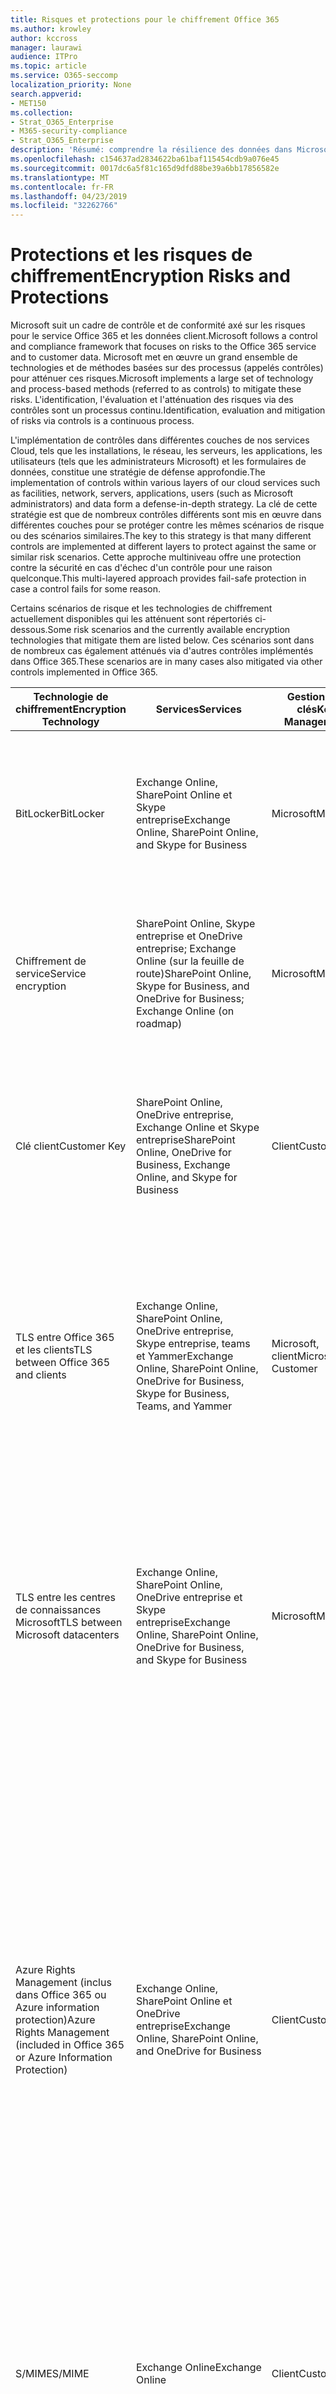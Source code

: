 ```yaml
---
title: Risques et protections pour le chiffrement Office 365
ms.author: krowley
author: kccross
manager: laurawi
audience: ITPro
ms.topic: article
ms.service: O365-seccomp
localization_priority: None
search.appverid:
- MET150
ms.collection:
- Strat_O365_Enterprise
- M365-security-compliance
- Strat_O365_Enterprise
description: 'Résumé: comprendre la résilience des données dans Microsoft Office 365.'
ms.openlocfilehash: c154637ad2834622ba61baf115454cdb9a076e45
ms.sourcegitcommit: 0017dc6a5f81c165d9dfd88be39a6bb17856582e
ms.translationtype: MT
ms.contentlocale: fr-FR
ms.lasthandoff: 04/23/2019
ms.locfileid: "32262766"
---
```

# <a name="encryption-risks-and-protections"></a><span data-ttu-id="c3a6c-103">Protections et les risques de chiffrement</span><span class="sxs-lookup"><span data-stu-id="c3a6c-103">Encryption Risks and Protections</span></span>

<span data-ttu-id="c3a6c-104">Microsoft suit un cadre de contrôle et de conformité axé sur les risques pour le service Office 365 et les données client.</span><span class="sxs-lookup"><span data-stu-id="c3a6c-104">Microsoft follows a control and compliance framework that focuses on risks to the Office 365 service and to customer data.</span></span> <span data-ttu-id="c3a6c-105">Microsoft met en œuvre un grand ensemble de technologies et de méthodes basées sur des processus (appelés contrôles) pour atténuer ces risques.</span><span class="sxs-lookup"><span data-stu-id="c3a6c-105">Microsoft implements a large set of technology and process-based methods (referred to as controls) to mitigate these risks.</span></span> <span data-ttu-id="c3a6c-106">L'identification, l'évaluation et l'atténuation des risques via des contrôles sont un processus continu.</span><span class="sxs-lookup"><span data-stu-id="c3a6c-106">Identification, evaluation and mitigation of risks via controls is a continuous process.</span></span> 

<span data-ttu-id="c3a6c-107">L'implémentation de contrôles dans différentes couches de nos services Cloud, tels que les installations, le réseau, les serveurs, les applications, les utilisateurs (tels que les administrateurs Microsoft) et les formulaires de données, constitue une stratégie de défense approfondie.</span><span class="sxs-lookup"><span data-stu-id="c3a6c-107">The implementation of controls within various layers of our cloud services such as facilities, network, servers, applications, users (such as Microsoft administrators) and data form a defense-in-depth strategy.</span></span> <span data-ttu-id="c3a6c-108">La clé de cette stratégie est que de nombreux contrôles différents sont mis en œuvre dans différentes couches pour se protéger contre les mêmes scénarios de risque ou des scénarios similaires.</span><span class="sxs-lookup"><span data-stu-id="c3a6c-108">The key to this strategy is that many different controls are implemented at different layers to protect against the same or similar risk scenarios.</span></span> <span data-ttu-id="c3a6c-109">Cette approche multiniveau offre une protection contre la sécurité en cas d'échec d'un contrôle pour une raison quelconque.</span><span class="sxs-lookup"><span data-stu-id="c3a6c-109">This multi-layered approach provides fail-safe protection in case a control fails for some reason.</span></span>

<span data-ttu-id="c3a6c-110">Certains scénarios de risque et les technologies de chiffrement actuellement disponibles qui les atténuent sont répertoriés ci-dessous.</span><span class="sxs-lookup"><span data-stu-id="c3a6c-110">Some risk scenarios and the currently available encryption technologies that mitigate them are listed below.</span></span> <span data-ttu-id="c3a6c-111">Ces scénarios sont dans de nombreux cas également atténués via d'autres contrôles implémentés dans Office 365.</span><span class="sxs-lookup"><span data-stu-id="c3a6c-111">These scenarios are in many cases also mitigated via other controls implemented in Office 365.</span></span>

| <span data-ttu-id="c3a6c-112">Technologie de chiffrement</span><span class="sxs-lookup"><span data-stu-id="c3a6c-112">Encryption Technology</span></span> | <span data-ttu-id="c3a6c-113">Services</span><span class="sxs-lookup"><span data-stu-id="c3a6c-113">Services</span></span> | <span data-ttu-id="c3a6c-114">Gestion des clés</span><span class="sxs-lookup"><span data-stu-id="c3a6c-114">Key Management</span></span> | <span data-ttu-id="c3a6c-115">Scénario de risque</span><span class="sxs-lookup"><span data-stu-id="c3a6c-115">Risk Scenario</span></span> | <span data-ttu-id="c3a6c-116">Valeur</span><span class="sxs-lookup"><span data-stu-id="c3a6c-116">Value</span></span> |
|----------------------------------------------------------------------------------|--------------------------------------------------------------------------------------------------|---------------------|------------------------------------------------------------------------------------------------------------------------------------------|---------------------------------------------------------------------------------------------------------------------------------------------------------------------------------------------------------------------------------------------------------------------------------------------------------------------------------------------------------------------------------------------------------------------------------|
| <span data-ttu-id="c3a6c-117">BitLocker</span><span class="sxs-lookup"><span data-stu-id="c3a6c-117">BitLocker</span></span> | <span data-ttu-id="c3a6c-118">Exchange Online, SharePoint Online et Skype entreprise</span><span class="sxs-lookup"><span data-stu-id="c3a6c-118">Exchange Online, SharePoint Online, and Skype for Business</span></span> | <span data-ttu-id="c3a6c-119">Microsoft</span><span class="sxs-lookup"><span data-stu-id="c3a6c-119">Microsoft</span></span> | <span data-ttu-id="c3a6c-120">Les disques ou les serveurs dans Office 365 sont volés ou incorrectement recyclés.</span><span class="sxs-lookup"><span data-stu-id="c3a6c-120">Disks or servers in Office 365 are stolen or improperly recycled.</span></span> | <span data-ttu-id="c3a6c-121">BitLocker offre une approche à la sécurité contre la perte de données due à un matériel volé ou incorrectement recyclé (serveur/disque).</span><span class="sxs-lookup"><span data-stu-id="c3a6c-121">BitLocker provides a fail-safe approach to protect against loss of data due to stolen or improperly recycled hardware (server/disk).</span></span> |
| <span data-ttu-id="c3a6c-122">Chiffrement de service</span><span class="sxs-lookup"><span data-stu-id="c3a6c-122">Service encryption</span></span> | <span data-ttu-id="c3a6c-123">SharePoint Online, Skype entreprise et OneDrive entreprise; Exchange Online (sur la feuille de route)</span><span class="sxs-lookup"><span data-stu-id="c3a6c-123">SharePoint Online, Skype for Business, and OneDrive for Business; Exchange Online (on roadmap)</span></span> | <span data-ttu-id="c3a6c-124">Microsoft</span><span class="sxs-lookup"><span data-stu-id="c3a6c-124">Microsoft</span></span> | <span data-ttu-id="c3a6c-125">Un pirate interne ou externe tente d'accéder à des fichiers/données individuels en tant qu'objet BLOB.</span><span class="sxs-lookup"><span data-stu-id="c3a6c-125">Internal or external hacker tries to access individual files/data as a blob.</span></span> | <span data-ttu-id="c3a6c-126">Les données chiffrées ne peuvent pas être déchiffrées sans accès aux clés.</span><span class="sxs-lookup"><span data-stu-id="c3a6c-126">The encrypted data cannot be decrypted without access to keys.</span></span> <span data-ttu-id="c3a6c-127">Permet de limiter le risque qu'un pirate accède aux données.</span><span class="sxs-lookup"><span data-stu-id="c3a6c-127">Helps to mitigate risk of a hacker accessing data.</span></span> |
| <span data-ttu-id="c3a6c-128">Clé client</span><span class="sxs-lookup"><span data-stu-id="c3a6c-128">Customer Key</span></span> | <span data-ttu-id="c3a6c-129">SharePoint Online, OneDrive entreprise, Exchange Online et Skype entreprise</span><span class="sxs-lookup"><span data-stu-id="c3a6c-129">SharePoint Online, OneDrive for Business, Exchange Online, and Skype for Business</span></span> | <span data-ttu-id="c3a6c-130">Client</span><span class="sxs-lookup"><span data-stu-id="c3a6c-130">Customer</span></span> | <span data-ttu-id="c3a6c-131">N/A (cette fonctionnalité est conçue comme fonctionnalité de conformité, pas comme une atténuation pour tout risque.)</span><span class="sxs-lookup"><span data-stu-id="c3a6c-131">N/A (This feature is designed as a compliance feature; not as a mitigation for any risk.)</span></span> | <span data-ttu-id="c3a6c-132">Aide les clients à respecter les obligations de réglementation et de conformité, ainsi qu'à quitter le service Office 365 et révoquer l'accès aux données de Microsoft</span><span class="sxs-lookup"><span data-stu-id="c3a6c-132">Helps customers meet internal regulation and compliance obligations, and the ability to leave the Office 365 service and revoke Microsoft’s access to data</span></span> |
| <span data-ttu-id="c3a6c-133">TLS entre Office 365 et les clients</span><span class="sxs-lookup"><span data-stu-id="c3a6c-133">TLS between Office 365 and clients</span></span> | <span data-ttu-id="c3a6c-134">Exchange Online, SharePoint Online, OneDrive entreprise, Skype entreprise, teams et Yammer</span><span class="sxs-lookup"><span data-stu-id="c3a6c-134">Exchange Online, SharePoint Online, OneDrive for Business, Skype for Business, Teams, and Yammer</span></span> | <span data-ttu-id="c3a6c-135">Microsoft, client</span><span class="sxs-lookup"><span data-stu-id="c3a6c-135">Microsoft, Customer</span></span> | <span data-ttu-id="c3a6c-136">Attaque de l'interCepteur ou d'une autre attaque pour appuyer sur le flux de données entre Office 365 et les ordinateurs clients sur Internet.</span><span class="sxs-lookup"><span data-stu-id="c3a6c-136">Man-in-the-middle or other attack to tap the data flow between Office 365 and client computers over Internet.</span></span> | <span data-ttu-id="c3a6c-137">Cette implémentation fournit une valeur à la fois à Microsoft et aux clients et garantit l'intégrité des données entre Office 365 et le client.</span><span class="sxs-lookup"><span data-stu-id="c3a6c-137">This implementation provides value to both Microsoft and customers and assures data integrity as it flows between Office 365 and the client.</span></span> |
| <span data-ttu-id="c3a6c-138">TLS entre les centres de connaissances Microsoft</span><span class="sxs-lookup"><span data-stu-id="c3a6c-138">TLS between Microsoft datacenters</span></span> | <span data-ttu-id="c3a6c-139">Exchange Online, SharePoint Online, OneDrive entreprise et Skype entreprise</span><span class="sxs-lookup"><span data-stu-id="c3a6c-139">Exchange Online, SharePoint Online, OneDrive for Business, and Skype for Business</span></span> | <span data-ttu-id="c3a6c-140">Microsoft</span><span class="sxs-lookup"><span data-stu-id="c3a6c-140">Microsoft</span></span> | <span data-ttu-id="c3a6c-141">Attaque de l'interCepteur ou d'une autre attaque pour appuyer sur le flux de données client entre les serveurs Office 365 situés dans des centres de données Microsoft différents.</span><span class="sxs-lookup"><span data-stu-id="c3a6c-141">Man-in-the-middle or other attack to tap the customer data flow between Office 365 servers located in different Microsoft datacenters.</span></span> | <span data-ttu-id="c3a6c-142">Cette implémentation est une autre méthode permettant de protéger les données contre les attaques entre les centres de données Microsoft.</span><span class="sxs-lookup"><span data-stu-id="c3a6c-142">This implementation is another method to protect data against attacks between Microsoft datacenters.</span></span> |
| <span data-ttu-id="c3a6c-143">Azure Rights Management (inclus dans Office 365 ou Azure information protection)</span><span class="sxs-lookup"><span data-stu-id="c3a6c-143">Azure Rights Management (included in Office 365 or Azure Information Protection)</span></span> | <span data-ttu-id="c3a6c-144">Exchange Online, SharePoint Online et OneDrive entreprise</span><span class="sxs-lookup"><span data-stu-id="c3a6c-144">Exchange Online, SharePoint Online, and OneDrive for Business</span></span> | <span data-ttu-id="c3a6c-145">Client</span><span class="sxs-lookup"><span data-stu-id="c3a6c-145">Customer</span></span> | <span data-ttu-id="c3a6c-146">Les données tombent entre les mains d'une personne qui ne doit pas avoir accès aux données.</span><span class="sxs-lookup"><span data-stu-id="c3a6c-146">Data falls into the hands of a person who should not have access to the data.</span></span> | <span data-ttu-id="c3a6c-147">Azure information protection utilise Azure RMS, qui fournit une valeur ajoutée aux clients en utilisant des stratégies de chiffrement, d'identité et d'autorisation pour sécuriser les fichiers et le courrier électronique sur plusieurs appareils.</span><span class="sxs-lookup"><span data-stu-id="c3a6c-147">Azure Information Protection uses Azure RMS which provides value to customers by using encryption, identity, and authorization policies to help secure files and email across multiple devices.</span></span> <span data-ttu-id="c3a6c-148">Azure RMS fournit une valeur aux clients où tous les courriers électroniques provenant d'Office 365 qui correspondent à certains critères (c'est-à-dire, tous les courriers électroniques vers une adresse spécifique) peuvent être automatiquement chiffrés avant d'être envoyés à un autre destinataire.</span><span class="sxs-lookup"><span data-stu-id="c3a6c-148">Azure RMS provides value to customers where all emails originating from Office 365 that match certain criteria (i.e., all emails to a certain address) can be automatically encrypted before they get sent to another recipient.</span></span> |
| <span data-ttu-id="c3a6c-149">S/MIME</span><span class="sxs-lookup"><span data-stu-id="c3a6c-149">S/MIME</span></span> | <span data-ttu-id="c3a6c-150">Exchange Online</span><span class="sxs-lookup"><span data-stu-id="c3a6c-150">Exchange Online</span></span> | <span data-ttu-id="c3a6c-151">Client</span><span class="sxs-lookup"><span data-stu-id="c3a6c-151">Customer</span></span> | <span data-ttu-id="c3a6c-152">Le courrier électronique est destiné aux mains d'une personne qui n'est pas le destinataire prévu.</span><span class="sxs-lookup"><span data-stu-id="c3a6c-152">Email falls into the hands of a person who is not the intended recipient.</span></span> | <span data-ttu-id="c3a6c-153">S/MIME offre une valeur ajoutée aux clients en s'assurant que les messages chiffrés avec S/MIME ne peuvent être déchiffrés que par le destinataire direct du courrier électronique.</span><span class="sxs-lookup"><span data-stu-id="c3a6c-153">S/MIME provides value to customers by assuring that email encrypted with S/MIME can only be decrypted by the direct recipient of the email.</span></span> |
| <span data-ttu-id="c3a6c-154">Chiffrement de messages Office 365</span><span class="sxs-lookup"><span data-stu-id="c3a6c-154">Office 365 Message Encryption</span></span> | <span data-ttu-id="c3a6c-155">Exchange Online, SharePoint Online</span><span class="sxs-lookup"><span data-stu-id="c3a6c-155">Exchange Online, SharePoint Online</span></span> | <span data-ttu-id="c3a6c-156">Client</span><span class="sxs-lookup"><span data-stu-id="c3a6c-156">Customer</span></span> | <span data-ttu-id="c3a6c-157">Les messages électroniques, y compris les pièces jointes protégées, tombent entre les mains d'une personne au sein ou à l'extérieur d'Office 365 qui n'est pas le destinataire prévu du message.</span><span class="sxs-lookup"><span data-stu-id="c3a6c-157">Email, including protected attachments, falls in hands of a person either within or outside Office 365 who is not the intended recipient of the email.</span></span> | <span data-ttu-id="c3a6c-158">OME fournit une valeur aux clients où tous les courriers électroniques provenant d'Office 365 qui correspondent à certains critères (c'est-à-dire, tous les courriers électroniques adressés à une certaine adresse) sont automatiquement chiffrés avant d'être envoyés à un autre destinataire interne ou externe.</span><span class="sxs-lookup"><span data-stu-id="c3a6c-158">OME provides value to customers where all emails originating from Office 365 that match certain criteria (i.e., all emails to a certain address) are automatically encrypted before they get sent to another internal or an external recipient.</span></span> |
| <span data-ttu-id="c3a6c-159">SMTP TLS avec l'organisation partenaire</span><span class="sxs-lookup"><span data-stu-id="c3a6c-159">SMTP TLS with partner organization</span></span> | <span data-ttu-id="c3a6c-160">Exchange Online</span><span class="sxs-lookup"><span data-stu-id="c3a6c-160">Exchange Online</span></span> | <span data-ttu-id="c3a6c-161">Client</span><span class="sxs-lookup"><span data-stu-id="c3a6c-161">Customer</span></span> | <span data-ttu-id="c3a6c-162">Le courrier électronique est intercepté via une attaque de l'intercepteur ou une autre attaque en transit d'un client Office 365 vers une autre organisation partenaire.</span><span class="sxs-lookup"><span data-stu-id="c3a6c-162">Email is intercepted via a man-in-the-middle or other attack while in transit from an Office 365 tenant to another partner organization.</span></span> | <span data-ttu-id="c3a6c-163">Ce scénario fournit au client une valeur qui lui permet d'envoyer ou de recevoir tous les messages électroniques entre son client 365 Office et son organisation de messagerie dans un canal SMTP chiffré.</span><span class="sxs-lookup"><span data-stu-id="c3a6c-163">This scenario provides value to the customer such that they can send/receive all emails between their Office 365 tenant and their partner’s email organization inside an encrypted SMTP channel.</span></span> |

## <a name="encryption-technologies-available-in-office-365-multi-tenant-environments"></a><span data-ttu-id="c3a6c-164">Technologies de chiffrement disponibles dans les environnements multi-clients Office 365</span><span class="sxs-lookup"><span data-stu-id="c3a6c-164">Encryption technologies available in Office 365 multi-tenant environments</span></span>

| <span data-ttu-id="c3a6c-165">Technologie de chiffrement</span><span class="sxs-lookup"><span data-stu-id="c3a6c-165">Encryption Technology</span></span> | <span data-ttu-id="c3a6c-166">Implémentée par</span><span class="sxs-lookup"><span data-stu-id="c3a6c-166">Implemented by</span></span> | <span data-ttu-id="c3a6c-167">Algorithme et force de l'échange de clés</span><span class="sxs-lookup"><span data-stu-id="c3a6c-167">Key Exchange Algorithm and Strength</span></span> | <span data-ttu-id="c3a6c-168">Gestion des clés \*</span><span class="sxs-lookup"><span data-stu-id="c3a6c-168">Key Management\*</span></span> | <span data-ttu-id="c3a6c-169">Validée FIPS 140-2</span><span class="sxs-lookup"><span data-stu-id="c3a6c-169">FIPS 140-2 Validated</span></span> |
|----------------------------------------------------------------------------------|-------------------------|------------------------------------------------------------------------------------------------------------------------------------------------------------------------------------|--------------------------------------------------------------------------------------------------------------------------------------------------------------------------------------------------------------------------------------------------------------------------------------------------------------------------------------------------------------------------------------------------------------------------------------------------------------------------------------------------------------------------------------------------------------------------------------------------------------------------------------------------------------------------------------------------------------------------------------------------------------------------------------------------------------------------------------------------------------------------------------------------------------|-----------------------------------------------------------------------|
| <span data-ttu-id="c3a6c-170">BitLocker</span><span class="sxs-lookup"><span data-stu-id="c3a6c-170">BitLocker</span></span> | <span data-ttu-id="c3a6c-171">Exchange Online</span><span class="sxs-lookup"><span data-stu-id="c3a6c-171">Exchange Online</span></span> | <span data-ttu-id="c3a6c-172">AES 128-bit +</span><span class="sxs-lookup"><span data-stu-id="c3a6c-172">AES 128-bit+</span></span> | <span data-ttu-id="c3a6c-173">La clé externe AES est stockée dans une sécurité secrète et dans le Registre du serveur Exchange.</span><span class="sxs-lookup"><span data-stu-id="c3a6c-173">AES external key is stored in a Secret Safe and in the registry of the Exchange server.</span></span> <span data-ttu-id="c3a6c-174">La sécurité secrète est un référentiel sécurisé qui requiert une élévation et des approbations de haut niveau pour accéder.</span><span class="sxs-lookup"><span data-stu-id="c3a6c-174">The Secret Safe is a secured repository that requires high-level elevation and approvals to access.</span></span> <span data-ttu-id="c3a6c-175">L'accès ne peut être demandé et approuvé qu'à l'aide d'un outil interne appelé Lockbox.</span><span class="sxs-lookup"><span data-stu-id="c3a6c-175">Access can be requested and approved only by using an internal tool called Lockbox.</span></span> <span data-ttu-id="c3a6c-176">La clé externe AES est également stockée dans le module de plateforme sécurisée sur le serveur.</span><span class="sxs-lookup"><span data-stu-id="c3a6c-176">The AES external key is also stored in the Trusted Platform Module in the server.</span></span> <span data-ttu-id="c3a6c-177">Un mot de passe numérique de 48 chiffres est stocké dans Active Directory et protégé par la bte post.</span><span class="sxs-lookup"><span data-stu-id="c3a6c-177">A 48-digit numerical password is stored in Active Directory and protected by Lockbox.</span></span> | <span data-ttu-id="c3a6c-178">Oui, pour les serveurs qui utilisent AES 256 bits \* \*</span><span class="sxs-lookup"><span data-stu-id="c3a6c-178">Yes, for servers that use AES 256-bit\*\*</span></span> |
|  | <span data-ttu-id="c3a6c-179">SharePoint Online</span><span class="sxs-lookup"><span data-stu-id="c3a6c-179">SharePoint Online</span></span> | <span data-ttu-id="c3a6c-180">AES 256 bits</span><span class="sxs-lookup"><span data-stu-id="c3a6c-180">AES 256-bit</span></span> | <span data-ttu-id="c3a6c-181">La clé externe AES est stockée dans un coffre secret.</span><span class="sxs-lookup"><span data-stu-id="c3a6c-181">AES external key is stored in a Secret Safe.</span></span> <span data-ttu-id="c3a6c-182">La sécurité secrète est un référentiel sécurisé qui requiert une élévation et des approbations de haut niveau pour accéder.</span><span class="sxs-lookup"><span data-stu-id="c3a6c-182">The Secret Safe is a secured repository that requires high-level elevation and approvals to access.</span></span> <span data-ttu-id="c3a6c-183">L'accès ne peut être demandé et approuvé qu'à l'aide d'un outil interne appelé Lockbox.</span><span class="sxs-lookup"><span data-stu-id="c3a6c-183">Access can be requested and approved only by using an internal tool called Lockbox.</span></span> <span data-ttu-id="c3a6c-184">La clé externe AES est également stockée dans le module de plateforme sécurisée sur le serveur.</span><span class="sxs-lookup"><span data-stu-id="c3a6c-184">The AES external key is also stored in the Trusted Platform Module in the server.</span></span> <span data-ttu-id="c3a6c-185">Un mot de passe numérique de 48 chiffres est stocké dans Active Directory et protégé par la bte post.</span><span class="sxs-lookup"><span data-stu-id="c3a6c-185">A 48-digit numerical password is stored in Active Directory and protected by Lockbox.</span></span> | <span data-ttu-id="c3a6c-186">Oui</span><span class="sxs-lookup"><span data-stu-id="c3a6c-186">Yes</span></span> |
|  | <span data-ttu-id="c3a6c-187">Skype Entreprise</span><span class="sxs-lookup"><span data-stu-id="c3a6c-187">Skype for Business</span></span> | <span data-ttu-id="c3a6c-188">AES 256 bits</span><span class="sxs-lookup"><span data-stu-id="c3a6c-188">AES 256-bit</span></span> | <span data-ttu-id="c3a6c-189">La clé externe AES est stockée dans un coffre secret.</span><span class="sxs-lookup"><span data-stu-id="c3a6c-189">AES external key is stored in a Secret Safe.</span></span> <span data-ttu-id="c3a6c-190">La sécurité secrète est un référentiel sécurisé qui requiert une élévation et des approbations de haut niveau pour accéder.</span><span class="sxs-lookup"><span data-stu-id="c3a6c-190">The Secret Safe is a secured repository that requires high-level elevation and approvals to access.</span></span> <span data-ttu-id="c3a6c-191">L'accès ne peut être demandé et approuvé qu'à l'aide d'un outil interne appelé Lockbox.</span><span class="sxs-lookup"><span data-stu-id="c3a6c-191">Access can be requested and approved only by using an internal tool called Lockbox.</span></span> <span data-ttu-id="c3a6c-192">La clé externe AES est également stockée dans le module de plateforme sécurisée sur le serveur.</span><span class="sxs-lookup"><span data-stu-id="c3a6c-192">The AES external key is also stored in the Trusted Platform Module in the server.</span></span> <span data-ttu-id="c3a6c-193">Un mot de passe numérique de 48 chiffres est stocké dans Active Directory et protégé par la bte post.</span><span class="sxs-lookup"><span data-stu-id="c3a6c-193">A 48-digit numerical password is stored in Active Directory and protected by Lockbox.</span></span> | <span data-ttu-id="c3a6c-194">Oui</span><span class="sxs-lookup"><span data-stu-id="c3a6c-194">Yes</span></span> |
| <span data-ttu-id="c3a6c-195">Chiffrement de service</span><span class="sxs-lookup"><span data-stu-id="c3a6c-195">Service Encryption</span></span> | <span data-ttu-id="c3a6c-196">SharePoint Online</span><span class="sxs-lookup"><span data-stu-id="c3a6c-196">SharePoint Online</span></span> | <span data-ttu-id="c3a6c-197">AES 256 bits</span><span class="sxs-lookup"><span data-stu-id="c3a6c-197">AES 256-bit</span></span> | <span data-ttu-id="c3a6c-198">Les clés utilisées pour chiffrer les objets BLOB sont stockées dans la base de données de contenu SharePoint Online.</span><span class="sxs-lookup"><span data-stu-id="c3a6c-198">The keys used to encrypt the blobs are stored in the SharePoint Online Content Database.</span></span> <span data-ttu-id="c3a6c-199">Les bases de données de contenu SharePoint Online sont protégées par les contrôles d'accès aux bases de données et le chiffrement au repos.</span><span class="sxs-lookup"><span data-stu-id="c3a6c-199">The SharePoint Online Content Databases is protected by database access controls and encryption at rest.</span></span> <span data-ttu-id="c3a6c-200">Le chiffrement est effectué à l'aide de TDE dans Azure SQL Database.</span><span class="sxs-lookup"><span data-stu-id="c3a6c-200">Encryption is performed using TDE in Azure SQL Database.</span></span> <span data-ttu-id="c3a6c-201">Ces secrets se situent au niveau du service pour SharePoint Online, et non au niveau du client.</span><span class="sxs-lookup"><span data-stu-id="c3a6c-201">These secrets are at the service level for SharePoint Online, not at the tenant level.</span></span> <span data-ttu-id="c3a6c-202">Ces secrets (parfois appelés clés principales) sont stockés dans un référentiel sécurisé distinct appelé magasin de clés.</span><span class="sxs-lookup"><span data-stu-id="c3a6c-202">These secrets (sometimes referred to as the master keys) are stored in a separate secure repository called the Key Store.</span></span> <span data-ttu-id="c3a6c-203">TDE fournit la sécurité au repos pour la base de données active et les sauvegardes de base de données et les journaux de transaction.</span><span class="sxs-lookup"><span data-stu-id="c3a6c-203">TDE provides security at rest for both the active database and the database backups and transaction logs.</span></span> <span data-ttu-id="c3a6c-204">Lorsque les clients fournissent la clé facultative, la clé client est stockée dans le coffre de clés Azure et le service utilise la clé pour chiffrer une clé de client, qui est utilisée pour chiffrer une clé de site, qui est ensuite utilisée pour chiffrer les clés de niveau fichier.</span><span class="sxs-lookup"><span data-stu-id="c3a6c-204">When customers provide the optional key, the customer key is stored in Azure Key Vault, and the service uses the key to encrypt a tenant key, which is used to encrypt a site key, which is then used to encrypt the file level keys.</span></span> <span data-ttu-id="c3a6c-205">Fondamentalement, une nouvelle hiérarchie de clés est introduite lorsque le client fournit une clé.</span><span class="sxs-lookup"><span data-stu-id="c3a6c-205">Essentially, a new key hierarchy is introduced when the customer provides a key.</span></span> | <span data-ttu-id="c3a6c-206">Oui</span><span class="sxs-lookup"><span data-stu-id="c3a6c-206">Yes</span></span> |
|  | <span data-ttu-id="c3a6c-207">Skype Entreprise</span><span class="sxs-lookup"><span data-stu-id="c3a6c-207">Skype for Business</span></span> | <span data-ttu-id="c3a6c-208">AES 256 bits</span><span class="sxs-lookup"><span data-stu-id="c3a6c-208">AES 256-bit</span></span> | <span data-ttu-id="c3a6c-209">Chaque élément de données est chiffré à l'aide d'une clé différente générée de façon aléatoire 256 bits.</span><span class="sxs-lookup"><span data-stu-id="c3a6c-209">Each piece of data is encrypted using a different randomly generated 256-bit key.</span></span> <span data-ttu-id="c3a6c-210">La clé de chiffrement est stockée dans un fichier XML de métadonnées correspondant, qui est également chiffré par une clé principale par conférence.</span><span class="sxs-lookup"><span data-stu-id="c3a6c-210">The encryption key is stored in a corresponding metadata XML file which is also encrypted by a per-conference master key.</span></span> <span data-ttu-id="c3a6c-211">La clé principale est également générée de manière aléatoire une fois par conférence.</span><span class="sxs-lookup"><span data-stu-id="c3a6c-211">The master key is also randomly generated once per conference.</span></span> | <span data-ttu-id="c3a6c-212">Oui</span><span class="sxs-lookup"><span data-stu-id="c3a6c-212">Yes</span></span> |
|  | <span data-ttu-id="c3a6c-213">Exchange Online</span><span class="sxs-lookup"><span data-stu-id="c3a6c-213">Exchange Online</span></span> | <span data-ttu-id="c3a6c-214">AES 256 bits</span><span class="sxs-lookup"><span data-stu-id="c3a6c-214">AES 256-bit</span></span> | <span data-ttu-id="c3a6c-215">Chaque boîte aux lettres est chiffrée à l'aide d'une stratégie de chiffrement de données qui utilise des clés de chiffrement contrôlées par Microsoft (dans la feuille de route) ou par le client (lorsque la clé client est utilisée).</span><span class="sxs-lookup"><span data-stu-id="c3a6c-215">Each mailbox is encrypted using a data encryption policy that uses encryption keys controlled by Microsoft (on roadmap) or by the customer (when Customer Key is used).</span></span> | <span data-ttu-id="c3a6c-216">Oui</span><span class="sxs-lookup"><span data-stu-id="c3a6c-216">Yes</span></span> |
| <span data-ttu-id="c3a6c-217">TLS entre Office 365 et les clients/partenaires</span><span class="sxs-lookup"><span data-stu-id="c3a6c-217">TLS between Office 365 and clients/partners</span></span> | <span data-ttu-id="c3a6c-218">Exchange Online</span><span class="sxs-lookup"><span data-stu-id="c3a6c-218">Exchange Online</span></span> | [<span data-ttu-id="c3a6c-219">TLS opportuniste prenant en charge plusieurs suites de chiffrement</span><span class="sxs-lookup"><span data-stu-id="c3a6c-219">Opportunistic TLS supporting multiple cipher suites</span></span>](https://technet.microsoft.com/en-us/library/mt163898.aspx) | <span data-ttu-id="c3a6c-220">Le certificat TLS pour Exchange Online (outlook.office.com) est un certificat SHA256RSA 2048 bits émis par Baltimore racine CyberTrust.</span><span class="sxs-lookup"><span data-stu-id="c3a6c-220">The TLS certificate for Exchange Online (outlook.office.com) is a 2048-bit SHA256RSA certificate issued by Baltimore CyberTrust Root.</span></span> <br> <br> <span data-ttu-id="c3a6c-221">Le certificat racine TLS pour Exchange Online est un certificat SHA1RSA 2048 bits émis par Baltimore racine CyberTrust.</span><span class="sxs-lookup"><span data-stu-id="c3a6c-221">The TLS root certificate for Exchange Online is a 2048-bit SHA1RSA certificate issued by Baltimore CyberTrust Root.</span></span> | <span data-ttu-id="c3a6c-222">Oui, lorsque la force de chiffrement TLS 1,2 avec 256 bits est utilisée</span><span class="sxs-lookup"><span data-stu-id="c3a6c-222">Yes, when TLS 1.2 with 256-bit cipher strength is used</span></span> |
|  | <span data-ttu-id="c3a6c-223">SharePoint Online</span><span class="sxs-lookup"><span data-stu-id="c3a6c-223">SharePoint Online</span></span> | <span data-ttu-id="c3a6c-224">TLS 1,2 avec AES 256</span><span class="sxs-lookup"><span data-stu-id="c3a6c-224">TLS 1.2 with AES 256</span></span> <br> <br> [<span data-ttu-id="c3a6c-225">Chiffrement de données dans OneDrive Entreprise et SharePoint Online</span><span class="sxs-lookup"><span data-stu-id="c3a6c-225">Data Encryption in OneDrive for Business and SharePoint Online</span></span>](https://technet.microsoft.com/en-us/library/dn905447.aspx) | <span data-ttu-id="c3a6c-226">Le certificat TLS pour SharePoint Online (\*. sharepoint.com) est un certificat SHA256RSA 2048 bits émis par Baltimore racine CyberTrust.</span><span class="sxs-lookup"><span data-stu-id="c3a6c-226">The TLS certificate for SharePoint Online (\*.sharepoint.com) is a 2048-bit SHA256RSA certificate issued by Baltimore CyberTrust Root.</span></span> <br> <br> <span data-ttu-id="c3a6c-227">Le certificat racine TLS pour SharePoint Online est un certificat SHA1RSA 2048 bits émis par Baltimore racine CyberTrust.</span><span class="sxs-lookup"><span data-stu-id="c3a6c-227">The TLS root certificate for SharePoint Online is a 2048-bit SHA1RSA certificate issued by Baltimore CyberTrust Root.</span></span> | <span data-ttu-id="c3a6c-228">Oui</span><span class="sxs-lookup"><span data-stu-id="c3a6c-228">Yes</span></span> |
|  | <span data-ttu-id="c3a6c-229">Skype Entreprise</span><span class="sxs-lookup"><span data-stu-id="c3a6c-229">Skype for Business</span></span> | [<span data-ttu-id="c3a6c-230">TLS pour les communications SIP et les sessions de partage de données PSOM</span><span class="sxs-lookup"><span data-stu-id="c3a6c-230">TLS for SIP communications and PSOM data sharing sessions</span></span>](https://support.office.com/article/Set-up-your-network-for-Skype-for-Business-Online-d21f89b0-3afc-432e-b735-036b2432fdbf) | <span data-ttu-id="c3a6c-231">Le certificat TLS pour Skype entreprise (\*. lync.com) est un certificat SHA256RSA 2048 bits émis par Baltimore racine CyberTrust.</span><span class="sxs-lookup"><span data-stu-id="c3a6c-231">The TLS certificate for Skype for Business (\*.lync.com) is a 2048-bit SHA256RSA certificate issued by Baltimore CyberTrust Root.</span></span> <br> <br> <span data-ttu-id="c3a6c-232">Le certificat racine TLS pour Skype entreprise est un certificat SHA256RSA 2048 bits émis par Baltimore racine CyberTrust.</span><span class="sxs-lookup"><span data-stu-id="c3a6c-232">The TLS root certificate for Skype for Business is a 2048-bit SHA256RSA certificate issued by Baltimore CyberTrust Root.</span></span> | <span data-ttu-id="c3a6c-233">Oui</span><span class="sxs-lookup"><span data-stu-id="c3a6c-233">Yes</span></span> |
|  | <span data-ttu-id="c3a6c-234">Microsoft Teams</span><span class="sxs-lookup"><span data-stu-id="c3a6c-234">Microsoft Teams</span></span> | <span data-ttu-id="c3a6c-235">TLS 1,2 avec AES 256</span><span class="sxs-lookup"><span data-stu-id="c3a6c-235">TLS 1.2 with AES 256</span></span> <br> <br> [<span data-ttu-id="c3a6c-236">Forum aux questions sur Microsoft teams – aide de l'administrateur</span><span class="sxs-lookup"><span data-stu-id="c3a6c-236">Frequently asked questions about Microsoft Teams – Admin Help</span></span>](https://docs.microsoft.com/MicrosoftTeams/teams-overview) | <span data-ttu-id="c3a6c-237">Le certificat TLS pour Microsoft Teams (teams.microsoft.com, edge.skype.com) est un certificat SHA256RSA 2048 bits émis par Baltimore racine CyberTrust.</span><span class="sxs-lookup"><span data-stu-id="c3a6c-237">The TLS certificate for Microsoft Teams (teams.microsoft.com, edge.skype.com) is a 2048-bit SHA256RSA certificate issued by Baltimore CyberTrust Root.</span></span> <br> <br> <span data-ttu-id="c3a6c-238">Le certificat racine TLS pour Microsoft teams est un certificat SHA256RSA 2048 bits émis par Baltimore racine CyberTrust.</span><span class="sxs-lookup"><span data-stu-id="c3a6c-238">The TLS root certificate for Microsoft Teams is a 2048-bit SHA256RSA certificate issued by Baltimore CyberTrust Root.</span></span> | <span data-ttu-id="c3a6c-239">Oui</span><span class="sxs-lookup"><span data-stu-id="c3a6c-239">Yes</span></span> |
| <span data-ttu-id="c3a6c-240">TLS entre les centres de connaissances Microsoft</span><span class="sxs-lookup"><span data-stu-id="c3a6c-240">TLS between Microsoft datacenters</span></span> | <span data-ttu-id="c3a6c-241">Tous les services Office 365</span><span class="sxs-lookup"><span data-stu-id="c3a6c-241">All Office 365 services</span></span> | <span data-ttu-id="c3a6c-242">TLS 1,2 avec AES 256</span><span class="sxs-lookup"><span data-stu-id="c3a6c-242">TLS 1.2 with AES 256</span></span> <br> <br> <span data-ttu-id="c3a6c-243">Protocole SRTP (Secure Real-Time Transport Protocol)</span><span class="sxs-lookup"><span data-stu-id="c3a6c-243">Secure Real-time Transport Protocol (SRTP)</span></span> | <span data-ttu-id="c3a6c-244">Microsoft utilise une autorité de certification gérée en interne et déployée pour les communications de serveur à serveur entre les centres de communication Microsoft.</span><span class="sxs-lookup"><span data-stu-id="c3a6c-244">Microsoft uses an internally managed and deployed certification authority for server-to-server communications between Microsoft datacenters.</span></span> | <span data-ttu-id="c3a6c-245">Oui</span><span class="sxs-lookup"><span data-stu-id="c3a6c-245">Yes</span></span> |
| <span data-ttu-id="c3a6c-246">Azure Rights Management (inclus dans Office 365 ou Azure information protection)</span><span class="sxs-lookup"><span data-stu-id="c3a6c-246">Azure Rights Management (included in Office 365 or Azure Information Protection)</span></span> | <span data-ttu-id="c3a6c-247">Exchange Online</span><span class="sxs-lookup"><span data-stu-id="c3a6c-247">Exchange Online</span></span> | <span data-ttu-id="c3a6c-248">Prend en charge le [mode de chiffrement 2](https://docs.microsoft.com/previous-versions/windows/it-pro/windows-server-2008-R2-and-2008/hh867439(v=ws.10)), une implémentation de chiffrement RMS mise à jour et améliorée.</span><span class="sxs-lookup"><span data-stu-id="c3a6c-248">Supports [Cryptographic Mode 2](https://docs.microsoft.com/previous-versions/windows/it-pro/windows-server-2008-R2-and-2008/hh867439(v=ws.10)), an updated and enhanced RMS cryptographic implementation.</span></span> <span data-ttu-id="c3a6c-249">Il prend en charge RSA 2048 pour la signature et le chiffrement, et SHA-256 pour le hachage dans la signature.</span><span class="sxs-lookup"><span data-stu-id="c3a6c-249">It supports RSA 2048 for signature and encryption, and SHA-256 for hash in the signature.</span></span> | <span data-ttu-id="c3a6c-250">[Géré par Microsoft](https://docs.microsoft.com/azure/information-protection/plan-implement-tenant-key).</span><span class="sxs-lookup"><span data-stu-id="c3a6c-250">[Managed by Microsoft](https://docs.microsoft.com/azure/information-protection/plan-implement-tenant-key).</span></span> | <span data-ttu-id="c3a6c-251">Oui</span><span class="sxs-lookup"><span data-stu-id="c3a6c-251">Yes</span></span> |
|  | <span data-ttu-id="c3a6c-252">SharePoint Online</span><span class="sxs-lookup"><span data-stu-id="c3a6c-252">SharePoint Online</span></span> | <span data-ttu-id="c3a6c-253">Prend en charge le [mode de chiffrement 2](https://docs.microsoft.com/previous-versions/windows/it-pro/windows-server-2008-R2-and-2008/hh867439(v=ws.10)), une implémentation de chiffrement RMS mise à jour et améliorée.</span><span class="sxs-lookup"><span data-stu-id="c3a6c-253">Supports [Cryptographic Mode 2](https://docs.microsoft.com/previous-versions/windows/it-pro/windows-server-2008-R2-and-2008/hh867439(v=ws.10)), an updated and enhanced RMS cryptographic implementation.</span></span> <span data-ttu-id="c3a6c-254">Il prend en charge RSA 2048 pour la signature et le chiffrement, et SHA-256 pour la signature.</span><span class="sxs-lookup"><span data-stu-id="c3a6c-254">It supports RSA 2048 for signature and encryption, and SHA-256 for signature.</span></span> | <span data-ttu-id="c3a6c-255">[Géré par Microsoft](https://docs.microsoft.com/azure/information-protection/plan-implement-tenant-key), qui est le paramètre par défaut; des</span><span class="sxs-lookup"><span data-stu-id="c3a6c-255">[Managed by Microsoft](https://docs.microsoft.com/azure/information-protection/plan-implement-tenant-key), which is the default setting; or</span></span> <br> <br> <span data-ttu-id="c3a6c-256">Géré par le client, ce qui est une alternative aux clés gérées par Microsoft.</span><span class="sxs-lookup"><span data-stu-id="c3a6c-256">Customer-managed, which is an alternative to Microsoft-managed keys.</span></span> <span data-ttu-id="c3a6c-257">Une organisation disposant d'un abonnement Azure géré par le service informatique peut utiliser BYOK et consigner son utilisation sans frais supplémentaires.</span><span class="sxs-lookup"><span data-stu-id="c3a6c-257">Organization that have an IT-managed Azure subscription can use BYOK and log its usage at no extra charge.</span></span> <span data-ttu-id="c3a6c-258">Pour plus d'informations, reportez-vous à [la rubrique implémentation de votre propre clé](https://docs.microsoft.com/azure/information-protection/plan-implement-tenant-key).</span><span class="sxs-lookup"><span data-stu-id="c3a6c-258">For more information, see [Implementing bring your own key](https://docs.microsoft.com/azure/information-protection/plan-implement-tenant-key).</span></span> <span data-ttu-id="c3a6c-259">Dans cette configuration, les HSM de Thales sont utilisés pour protéger vos clés.</span><span class="sxs-lookup"><span data-stu-id="c3a6c-259">In this configuration, Thales HSMs are used to protect your keys.</span></span> <span data-ttu-id="c3a6c-260">Pour plus d'informations, consultez la rubrique [Thales HSM et Azure RMS](http://www.thales-esecurity.com/msrms/cloud).</span><span class="sxs-lookup"><span data-stu-id="c3a6c-260">For more information, see [Thales HSMs and Azure RMS](http://www.thales-esecurity.com/msrms/cloud).</span></span> | <span data-ttu-id="c3a6c-261">Oui</span><span class="sxs-lookup"><span data-stu-id="c3a6c-261">Yes</span></span> |
| <span data-ttu-id="c3a6c-262">S/MIME</span><span class="sxs-lookup"><span data-stu-id="c3a6c-262">S/MIME</span></span> | <span data-ttu-id="c3a6c-263">Exchange Online</span><span class="sxs-lookup"><span data-stu-id="c3a6c-263">Exchange Online</span></span> | <span data-ttu-id="c3a6c-264">Cryptographic Message Syntax standard 1,5 (PKCS #7)</span><span class="sxs-lookup"><span data-stu-id="c3a6c-264">Cryptographic Message Syntax Standard 1.5 (PKCS #7)</span></span> | <span data-ttu-id="c3a6c-265">Dépend de l'infrastructure de clé publique gérée par le client.</span><span class="sxs-lookup"><span data-stu-id="c3a6c-265">Depends on the customer-managed public key infrastructure deployed.</span></span> <span data-ttu-id="c3a6c-266">La gestion des clés est effectuée par le client et Microsoft n'a jamais accès aux clés privées utilisées pour la signature et le déchiffrement.</span><span class="sxs-lookup"><span data-stu-id="c3a6c-266">Key management is performed by the customer, and Microsoft never has access to the private keys used for signing and decryption.</span></span> | <span data-ttu-id="c3a6c-267">Oui, lorsqu'il est configuré pour chiffrer les messages sortants avec 3DES ou AES256</span><span class="sxs-lookup"><span data-stu-id="c3a6c-267">Yes, when configured to encrypt outgoing messages with 3DES or AES256</span></span> |
| <span data-ttu-id="c3a6c-268">Chiffrement de messages Office 365</span><span class="sxs-lookup"><span data-stu-id="c3a6c-268">Office 365 Message Encryption</span></span> | <span data-ttu-id="c3a6c-269">Exchange Online</span><span class="sxs-lookup"><span data-stu-id="c3a6c-269">Exchange Online</span></span> | <span data-ttu-id="c3a6c-270">Identique à Azure RMS ([mode de chiffrement 2](https://technet.microsoft.com/en-us/library/dn569290.aspx) -RSA 2048 pour la signature et le chiffrement, et SHA-256 pour la signature)</span><span class="sxs-lookup"><span data-stu-id="c3a6c-270">Same as Azure RMS ([Cryptographic Mode 2](https://technet.microsoft.com/en-us/library/dn569290.aspx) - RSA 2048 for signature and encryption, and SHA-256 for signature)</span></span> | <span data-ttu-id="c3a6c-271">Utilise Azure information protection comme infrastructure de chiffrement.</span><span class="sxs-lookup"><span data-stu-id="c3a6c-271">Uses Azure Information Protection as its encryption infrastructure.</span></span> <span data-ttu-id="c3a6c-272">La méthode de chiffrement utilisée dépend de l’endroit où vous obtenez les clés RMS servant à chiffrer et déchiffrer les messages.</span><span class="sxs-lookup"><span data-stu-id="c3a6c-272">The encryption method used depends on where you obtain the RMS keys used to encrypt and decrypt messages.</span></span> | <span data-ttu-id="c3a6c-273">Oui</span><span class="sxs-lookup"><span data-stu-id="c3a6c-273">Yes</span></span> |
| <span data-ttu-id="c3a6c-274">SMTP TLS avec l'organisation partenaire</span><span class="sxs-lookup"><span data-stu-id="c3a6c-274">SMTP TLS with partner organization</span></span> | <span data-ttu-id="c3a6c-275">Exchange Online</span><span class="sxs-lookup"><span data-stu-id="c3a6c-275">Exchange Online</span></span> | <span data-ttu-id="c3a6c-276">TLS 1,2 avec AES 256</span><span class="sxs-lookup"><span data-stu-id="c3a6c-276">TLS 1.2 with AES 256</span></span> | <span data-ttu-id="c3a6c-277">Le certificat TLS pour Exchange Online (outlook.office.com) est un certificat SHA256RSA 2048 bits émis par Baltimore racine CyberTrust.</span><span class="sxs-lookup"><span data-stu-id="c3a6c-277">The TLS certificate for Exchange Online (outlook.office.com) is a 2048-bit SHA256RSA certificate issued by Baltimore CyberTrust Root.</span></span> <br> <br> <span data-ttu-id="c3a6c-278">Le certificat racine TLS pour Exchange Online est un certificat SHA1RSA 2048 bits émis par Baltimore racine CyberTrust.</span><span class="sxs-lookup"><span data-stu-id="c3a6c-278">The TLS root certificate for Exchange Online is a 2048-bit SHA1RSA certificate issued by Baltimore CyberTrust Root.</span></span> | <span data-ttu-id="c3a6c-279">Oui, lorsque la force de chiffrement TLS 1,2 avec 256 bits est utilisée</span><span class="sxs-lookup"><span data-stu-id="c3a6c-279">Yes, when TLS 1.2 with 256-bit cipher strength is used</span></span> |

<span data-ttu-id="c3a6c-280">\**Les certificats TLS référencés dans ce tableau sont destinés aux centres de l'aide. les centres de SHA256RSA non américains utilisent également des certificats 2048 bits.*</span><span class="sxs-lookup"><span data-stu-id="c3a6c-280">\**TLS certificates referenced in this table are for US datacenters; non-US datacenters also use 2048-bit SHA256RSA certificates.*</span></span>

<span data-ttu-id="c3a6c-281">\*\**La plupart des serveurs de l'environnement mutualisée Exchange Online ont été déployés avec le chiffrement AES 256 bits pour BitLocker. Les serveurs qui utilisent AES 128 bits sont progressivement déplacés.*</span><span class="sxs-lookup"><span data-stu-id="c3a6c-281">\*\**Most servers in the Exchange Online multi-tenant environment have been deployed with AES 256-bit encryption for BitLocker. Servers using AES 128-bit are being phased out.*</span></span>

## <a name="encryption-technologies-available-in-government-cloud-community-environments"></a><span data-ttu-id="c3a6c-282">Technologies de chiffrement disponibles dans les environnements communautaires Cloud dans le secteur public</span><span class="sxs-lookup"><span data-stu-id="c3a6c-282">Encryption technologies available in Government cloud community environments</span></span>

| <span data-ttu-id="c3a6c-283">Technologie de chiffrement</span><span class="sxs-lookup"><span data-stu-id="c3a6c-283">Encryption Technology</span></span> | <span data-ttu-id="c3a6c-284">Implémentée par</span><span class="sxs-lookup"><span data-stu-id="c3a6c-284">Implemented by</span></span> | <span data-ttu-id="c3a6c-285">Algorithme et force de l'échange de clés</span><span class="sxs-lookup"><span data-stu-id="c3a6c-285">Key Exchange Algorithm and Strength</span></span> | <span data-ttu-id="c3a6c-286">Gestion des clés \*</span><span class="sxs-lookup"><span data-stu-id="c3a6c-286">Key Management\*</span></span> | <span data-ttu-id="c3a6c-287">Validée FIPS 140-2</span><span class="sxs-lookup"><span data-stu-id="c3a6c-287">FIPS 140-2 Validated</span></span> |
|---------------------------------------------|--------------------------------------------------------|------------------------------------------------------------------------------------------------------------------------------------------------------------------------------------|--------------------------------------------------------------------------------------------------------------------------------------------------------------------------------------------------------------------------------------------------------------------------------------------------------------------------------------------------------------------------------------------------------------------------------------------------------------------------------------------------------------------------------------------------------------------------------------------------------------------------------------------------------------------------------------------------------------------------------------------------------------------------------------------------------------------------------------------------------------------------------------------------------------|-------------------------------------------------------------------------|
| <span data-ttu-id="c3a6c-288">BitLocker</span><span class="sxs-lookup"><span data-stu-id="c3a6c-288">BitLocker</span></span> | <span data-ttu-id="c3a6c-289">Exchange Online</span><span class="sxs-lookup"><span data-stu-id="c3a6c-289">Exchange Online</span></span> | <span data-ttu-id="c3a6c-290">AES 256 bits</span><span class="sxs-lookup"><span data-stu-id="c3a6c-290">AES 256-bit</span></span> | <span data-ttu-id="c3a6c-291">La clé externe AES est stockée dans une sécurité secrète et dans le Registre du serveur Exchange.</span><span class="sxs-lookup"><span data-stu-id="c3a6c-291">AES external key is stored in a Secret Safe and in the registry of the Exchange server.</span></span> <span data-ttu-id="c3a6c-292">La sécurité secrète est un référentiel sécurisé qui requiert une élévation et des approbations de haut niveau pour accéder.</span><span class="sxs-lookup"><span data-stu-id="c3a6c-292">The Secret Safe is a secured repository that requires high-level elevation and approvals to access.</span></span> <span data-ttu-id="c3a6c-293">L'accès ne peut être demandé et approuvé qu'à l'aide d'un outil interne appelé Lockbox.</span><span class="sxs-lookup"><span data-stu-id="c3a6c-293">Access can be requested and approved only by using an internal tool called Lockbox.</span></span> <span data-ttu-id="c3a6c-294">La clé externe AES est également stockée dans le module de plateforme sécurisée sur le serveur.</span><span class="sxs-lookup"><span data-stu-id="c3a6c-294">The AES external key is also stored in the Trusted Platform Module in the server.</span></span> <span data-ttu-id="c3a6c-295">Un mot de passe numérique de 48 chiffres est stocké dans Active Directory et protégé par la bte post.</span><span class="sxs-lookup"><span data-stu-id="c3a6c-295">A 48-digit numerical password is stored in Active Directory and protected by Lockbox.</span></span> | <span data-ttu-id="c3a6c-296">Oui</span><span class="sxs-lookup"><span data-stu-id="c3a6c-296">Yes</span></span> |
|  | <span data-ttu-id="c3a6c-297">SharePoint Online</span><span class="sxs-lookup"><span data-stu-id="c3a6c-297">SharePoint Online</span></span> | <span data-ttu-id="c3a6c-298">AES 256 bits</span><span class="sxs-lookup"><span data-stu-id="c3a6c-298">AES 256-bit</span></span> | <span data-ttu-id="c3a6c-299">La clé externe AES est stockée dans un coffre secret.</span><span class="sxs-lookup"><span data-stu-id="c3a6c-299">AES external key is stored in a Secret Safe.</span></span> <span data-ttu-id="c3a6c-300">La sécurité secrète est un référentiel sécurisé qui requiert une élévation et des approbations de haut niveau pour accéder.</span><span class="sxs-lookup"><span data-stu-id="c3a6c-300">The Secret Safe is a secured repository that requires high-level elevation and approvals to access.</span></span> <span data-ttu-id="c3a6c-301">L'accès ne peut être demandé et approuvé qu'à l'aide d'un outil interne appelé Lockbox.</span><span class="sxs-lookup"><span data-stu-id="c3a6c-301">Access can be requested and approved only by using an internal tool called Lockbox.</span></span> <span data-ttu-id="c3a6c-302">La clé externe AES est également stockée dans le module de plateforme sécurisée sur le serveur.</span><span class="sxs-lookup"><span data-stu-id="c3a6c-302">The AES external key is also stored in the Trusted Platform Module in the server.</span></span> <span data-ttu-id="c3a6c-303">Un mot de passe numérique de 48 chiffres est stocké dans Active Directory et protégé par la bte post.</span><span class="sxs-lookup"><span data-stu-id="c3a6c-303">A 48-digit numerical password is stored in Active Directory and protected by Lockbox.</span></span> | <span data-ttu-id="c3a6c-304">Oui</span><span class="sxs-lookup"><span data-stu-id="c3a6c-304">Yes</span></span> |
|  | <span data-ttu-id="c3a6c-305">Skype Entreprise</span><span class="sxs-lookup"><span data-stu-id="c3a6c-305">Skype for Business</span></span> | <span data-ttu-id="c3a6c-306">AES 256 bits</span><span class="sxs-lookup"><span data-stu-id="c3a6c-306">AES 256-bit</span></span> | <span data-ttu-id="c3a6c-307">La clé externe AES est stockée dans un coffre secret.</span><span class="sxs-lookup"><span data-stu-id="c3a6c-307">AES external key is stored in a Secret Safe.</span></span> <span data-ttu-id="c3a6c-308">La sécurité secrète est un référentiel sécurisé qui requiert une élévation et des approbations de haut niveau pour accéder.</span><span class="sxs-lookup"><span data-stu-id="c3a6c-308">The Secret Safe is a secured repository that requires high-level elevation and approvals to access.</span></span> <span data-ttu-id="c3a6c-309">L'accès ne peut être demandé et approuvé qu'à l'aide d'un outil interne appelé Lockbox.</span><span class="sxs-lookup"><span data-stu-id="c3a6c-309">Access can be requested and approved only by using an internal tool called Lockbox.</span></span> <span data-ttu-id="c3a6c-310">La clé externe AES est également stockée dans le module de plateforme sécurisée sur le serveur.</span><span class="sxs-lookup"><span data-stu-id="c3a6c-310">The AES external key is also stored in the Trusted Platform Module in the server.</span></span> <span data-ttu-id="c3a6c-311">Un mot de passe numérique de 48 chiffres est stocké dans Active Directory et protégé par la bte post.</span><span class="sxs-lookup"><span data-stu-id="c3a6c-311">A 48-digit numerical password is stored in Active Directory and protected by Lockbox.</span></span> | <span data-ttu-id="c3a6c-312">Oui</span><span class="sxs-lookup"><span data-stu-id="c3a6c-312">Yes</span></span> |
| <span data-ttu-id="c3a6c-313">Chiffrement de service</span><span class="sxs-lookup"><span data-stu-id="c3a6c-313">Service Encryption</span></span> | <span data-ttu-id="c3a6c-314">SharePoint Online</span><span class="sxs-lookup"><span data-stu-id="c3a6c-314">SharePoint Online</span></span> | <span data-ttu-id="c3a6c-315">AES 256 bits</span><span class="sxs-lookup"><span data-stu-id="c3a6c-315">AES 256-bit</span></span> | <span data-ttu-id="c3a6c-316">Les clés utilisées pour chiffrer les objets BLOB sont stockées dans la base de données de contenu SharePoint Online.</span><span class="sxs-lookup"><span data-stu-id="c3a6c-316">The keys used to encrypt the blobs are stored in the SharePoint Online Content Database.</span></span> <span data-ttu-id="c3a6c-317">Les bases de données de contenu SharePoint Online sont protégées par les contrôles d'accès aux bases de données et le chiffrement au repos.</span><span class="sxs-lookup"><span data-stu-id="c3a6c-317">The SharePoint Online Content Databases is protected by database access controls and encryption at rest.</span></span> <span data-ttu-id="c3a6c-318">Le chiffrement est effectué à l'aide de TDE dans Azure SQL Database.</span><span class="sxs-lookup"><span data-stu-id="c3a6c-318">Encryption is performed using TDE in Azure SQL Database.</span></span> <span data-ttu-id="c3a6c-319">Ces secrets se situent au niveau du service pour SharePoint Online, et non au niveau du client.</span><span class="sxs-lookup"><span data-stu-id="c3a6c-319">These secrets are at the service level for SharePoint Online, not at the tenant level.</span></span> <span data-ttu-id="c3a6c-320">Ces secrets (parfois appelés clés principales) sont stockés dans un référentiel sécurisé distinct appelé magasin de clés.</span><span class="sxs-lookup"><span data-stu-id="c3a6c-320">These secrets (sometimes referred to as the master keys) are stored in a separate secure repository called the Key Store.</span></span> <span data-ttu-id="c3a6c-321">TDE fournit la sécurité au repos pour la base de données active et les sauvegardes de base de données et les journaux de transaction.</span><span class="sxs-lookup"><span data-stu-id="c3a6c-321">TDE provides security at rest for both the active database and the database backups and transaction logs.</span></span> <span data-ttu-id="c3a6c-322">Lorsque les clients fournissent la clé facultative, la clé client est stockée dans le coffre de clés Azure et le service utilise la clé pour chiffrer une clé de client, qui est utilisée pour chiffrer une clé de site, qui est ensuite utilisée pour chiffrer les clés de niveau fichier.</span><span class="sxs-lookup"><span data-stu-id="c3a6c-322">When customers provide the optional key, the Customer Key is stored in Azure Key Vault, and the service uses the key to encrypt a tenant key, which is used to encrypt a site key, which is then used to encrypt the file level keys.</span></span> <span data-ttu-id="c3a6c-323">Fondamentalement, une nouvelle hiérarchie de clés est introduite lorsque le client fournit une clé.</span><span class="sxs-lookup"><span data-stu-id="c3a6c-323">Essentially, a new key hierarchy is introduced when the customer provides a key.</span></span> | <span data-ttu-id="c3a6c-324">Oui</span><span class="sxs-lookup"><span data-stu-id="c3a6c-324">Yes</span></span> |
|  | <span data-ttu-id="c3a6c-325">Skype Entreprise</span><span class="sxs-lookup"><span data-stu-id="c3a6c-325">Skype for Business</span></span> | <span data-ttu-id="c3a6c-326">AES 256 bits</span><span class="sxs-lookup"><span data-stu-id="c3a6c-326">AES 256-bit</span></span> | <span data-ttu-id="c3a6c-327">Chaque élément de données est chiffré à l'aide d'une clé différente générée de façon aléatoire 256 bits.</span><span class="sxs-lookup"><span data-stu-id="c3a6c-327">Each piece of data is encrypted using a different randomly generated 256-bit key.</span></span> <span data-ttu-id="c3a6c-328">La clé de chiffrement est stockée dans un fichier XML de métadonnées correspondant, qui est également chiffré par une clé principale par conférence.</span><span class="sxs-lookup"><span data-stu-id="c3a6c-328">The encryption key is stored in a corresponding metadata XML file which is also encrypted by a per-conference master key.</span></span> <span data-ttu-id="c3a6c-329">La clé principale est également générée de manière aléatoire une fois par conférence.</span><span class="sxs-lookup"><span data-stu-id="c3a6c-329">The master key is also randomly generated once per conference.</span></span> | <span data-ttu-id="c3a6c-330">Oui</span><span class="sxs-lookup"><span data-stu-id="c3a6c-330">Yes</span></span> |
|  | <span data-ttu-id="c3a6c-331">Exchange Online</span><span class="sxs-lookup"><span data-stu-id="c3a6c-331">Exchange Online</span></span> | <span data-ttu-id="c3a6c-332">AES 256 bits</span><span class="sxs-lookup"><span data-stu-id="c3a6c-332">AES 256-bit</span></span> | <span data-ttu-id="c3a6c-333">Chaque boîte aux lettres est chiffrée à l'aide d'une stratégie de chiffrement de données qui utilise des clés de chiffrement contrôlées par Microsoft ou par le client (lorsque la clé client est utilisée).</span><span class="sxs-lookup"><span data-stu-id="c3a6c-333">Each mailbox is encrypted using a data encryption policy that uses encryption keys controlled by Microsoft or by the customer (when Customer Key is used).</span></span> | <span data-ttu-id="c3a6c-334">Oui</span><span class="sxs-lookup"><span data-stu-id="c3a6c-334">Yes</span></span> |
| <span data-ttu-id="c3a6c-335">TLS entre Office 365 et les clients/partenaires</span><span class="sxs-lookup"><span data-stu-id="c3a6c-335">TLS between Office 365 and clients/partners</span></span> | <span data-ttu-id="c3a6c-336">Exchange Online</span><span class="sxs-lookup"><span data-stu-id="c3a6c-336">Exchange Online</span></span> | [<span data-ttu-id="c3a6c-337">TLS opportuniste prenant en charge plusieurs suites de chiffrement</span><span class="sxs-lookup"><span data-stu-id="c3a6c-337">Opportunistic TLS supporting multiple cipher suites</span></span>](https://technet.microsoft.com/en-us/library/mt163898.aspx) | <span data-ttu-id="c3a6c-338">Le certificat TLS pour Exchange Online (outlook.office.com) est un certificat SHA256RSA 2048 bits émis par Baltimore racine CyberTrust.</span><span class="sxs-lookup"><span data-stu-id="c3a6c-338">The TLS certificate for Exchange Online (outlook.office.com) is a 2048-bit SHA256RSA certificate issued by Baltimore CyberTrust Root.</span></span> <br> <br> <span data-ttu-id="c3a6c-339">Le certificat racine TLS pour Exchange Online est un certificat SHA1RSA 2048 bits émis par Baltimore racine CyberTrust.</span><span class="sxs-lookup"><span data-stu-id="c3a6c-339">The TLS root certificate for Exchange Online is a 2048-bit SHA1RSA certificate issued by Baltimore CyberTrust Root.</span></span> | <span data-ttu-id="c3a6c-340">Oui, lorsque la force de chiffrement TLS 1,2 avec 256 bits est utilisée</span><span class="sxs-lookup"><span data-stu-id="c3a6c-340">Yes, when TLS 1.2 with 256-bit cipher strength is used</span></span> |
|  | <span data-ttu-id="c3a6c-341">SharePoint Online</span><span class="sxs-lookup"><span data-stu-id="c3a6c-341">SharePoint Online</span></span> | <span data-ttu-id="c3a6c-342">TLS 1,2 avec AES 256</span><span class="sxs-lookup"><span data-stu-id="c3a6c-342">TLS 1.2 with AES 256</span></span> | <span data-ttu-id="c3a6c-343">Le certificat TLS pour SharePoint Online (\*. sharepoint.com) est un certificat SHA256RSA 2048 bits émis par Baltimore racine CyberTrust.</span><span class="sxs-lookup"><span data-stu-id="c3a6c-343">The TLS certificate for SharePoint Online (\*.sharepoint.com) is a 2048-bit SHA256RSA certificate issued by Baltimore CyberTrust Root.</span></span> <br> <br> <span data-ttu-id="c3a6c-344">Le certificat racine TLS pour SharePoint Online est un certificat SHA1RSA 2048 bits émis par Baltimore racine CyberTrust.</span><span class="sxs-lookup"><span data-stu-id="c3a6c-344">The TLS root certificate for SharePoint Online is a 2048-bit SHA1RSA certificate issued by Baltimore CyberTrust Root.</span></span> | <span data-ttu-id="c3a6c-345">Oui</span><span class="sxs-lookup"><span data-stu-id="c3a6c-345">Yes</span></span> |
|  | <span data-ttu-id="c3a6c-346">Skype Entreprise</span><span class="sxs-lookup"><span data-stu-id="c3a6c-346">Skype for Business</span></span> | <span data-ttu-id="c3a6c-347">TLS pour les communications SIP et les sessions de partage de données PSOM</span><span class="sxs-lookup"><span data-stu-id="c3a6c-347">TLS for SIP communications and PSOM data sharing sessions</span></span> | <span data-ttu-id="c3a6c-348">Le certificat TLS pour Skype entreprise (\*. lync.com) est un certificat SHA256RSA 2048 bits émis par Baltimore racine CyberTrust.</span><span class="sxs-lookup"><span data-stu-id="c3a6c-348">The TLS certificate for Skype for Business (\*.lync.com) is a 2048-bit SHA256RSA certificate issued by Baltimore CyberTrust Root.</span></span> <br> <br> <span data-ttu-id="c3a6c-349">Le certificat racine TLS pour Skype entreprise est un certificat SHA256RSA 2048 bits émis par Baltimore racine CyberTrust.</span><span class="sxs-lookup"><span data-stu-id="c3a6c-349">The TLS root certificate for Skype for Business is a 2048-bit SHA256RSA certificate issued by Baltimore CyberTrust Root.</span></span> | <span data-ttu-id="c3a6c-350">Oui</span><span class="sxs-lookup"><span data-stu-id="c3a6c-350">Yes</span></span> |
|  | <span data-ttu-id="c3a6c-351">Microsoft Teams</span><span class="sxs-lookup"><span data-stu-id="c3a6c-351">Microsoft Teams</span></span> | [<span data-ttu-id="c3a6c-352">Forum aux questions sur Microsoft teams – aide de l'administrateur</span><span class="sxs-lookup"><span data-stu-id="c3a6c-352">Frequently asked questions about Microsoft Teams – Admin Help</span></span>](https://docs.microsoft.com/MicrosoftTeams/teams-overview) | <span data-ttu-id="c3a6c-353">Le certificat TLS pour Microsoft Teams (teams.microsoft.com; edge.skype.com) est un certificat SHA256RSA 2048 bits émis par Baltimore racine CyberTrust.</span><span class="sxs-lookup"><span data-stu-id="c3a6c-353">The TLS certificate for Microsoft Teams (teams.microsoft.com; edge.skype.com) is a 2048-bit SHA256RSA certificate issued by Baltimore CyberTrust Root.</span></span> <br> <br> <span data-ttu-id="c3a6c-354">Le certificat racine TLS pour Microsoft teams est un certificat SHA256RSA 2048 bits émis par Baltimore racine CyberTrust.</span><span class="sxs-lookup"><span data-stu-id="c3a6c-354">The TLS root certificate for Microsoft Teams is a 2048-bit SHA256RSA certificate issued by Baltimore CyberTrust Root.</span></span> | <span data-ttu-id="c3a6c-355">Oui</span><span class="sxs-lookup"><span data-stu-id="c3a6c-355">Yes</span></span> |
| <span data-ttu-id="c3a6c-356">TLS entre les centres de connaissances Microsoft</span><span class="sxs-lookup"><span data-stu-id="c3a6c-356">TLS between Microsoft datacenters</span></span> | <span data-ttu-id="c3a6c-357">Exchange Online, SharePoint Online, Skype entreprise</span><span class="sxs-lookup"><span data-stu-id="c3a6c-357">Exchange Online, SharePoint Online, Skype for Business</span></span> | <span data-ttu-id="c3a6c-358">TLS 1,2 avec AES 256</span><span class="sxs-lookup"><span data-stu-id="c3a6c-358">TLS 1.2 with AES 256</span></span> | <span data-ttu-id="c3a6c-359">Microsoft utilise une autorité de certification gérée en interne et déployée pour les communications de serveur à serveur entre les centres de communication Microsoft.</span><span class="sxs-lookup"><span data-stu-id="c3a6c-359">Microsoft uses an internally managed and deployed certification authority for server-to-server communications between Microsoft datacenters.</span></span> | <span data-ttu-id="c3a6c-360">Oui</span><span class="sxs-lookup"><span data-stu-id="c3a6c-360">Yes</span></span> |
|  |  | <span data-ttu-id="c3a6c-361">Protocole SRTP (Secure Real-Time Transport Protocol)</span><span class="sxs-lookup"><span data-stu-id="c3a6c-361">Secure Real-time Transport Protocol (SRTP)</span></span> |  |  |
| <span data-ttu-id="c3a6c-362">Service Azure Rights Management</span><span class="sxs-lookup"><span data-stu-id="c3a6c-362">Azure Rights Management Service</span></span> | <span data-ttu-id="c3a6c-363">Exchange Online</span><span class="sxs-lookup"><span data-stu-id="c3a6c-363">Exchange Online</span></span> | <span data-ttu-id="c3a6c-364">Prend en charge le [mode de chiffrement 2](https://docs.microsoft.com/previous-versions/windows/it-pro/windows-server-2008-R2-and-2008/hh867439(v=ws.10)), une implémentation de chiffrement RMS mise à jour et améliorée.</span><span class="sxs-lookup"><span data-stu-id="c3a6c-364">Supports [Cryptographic Mode 2](https://docs.microsoft.com/previous-versions/windows/it-pro/windows-server-2008-R2-and-2008/hh867439(v=ws.10)), an updated and enhanced RMS cryptographic implementation.</span></span> <span data-ttu-id="c3a6c-365">Il prend en charge RSA 2048 pour la signature et le chiffrement, et SHA-256 pour le hachage dans la signature.</span><span class="sxs-lookup"><span data-stu-id="c3a6c-365">It supports RSA 2048 for signature and encryption, and SHA-256 for hash in the signature.</span></span> | <span data-ttu-id="c3a6c-366">[Géré par Microsoft](https://docs.microsoft.com/azure/information-protection/plan-implement-tenant-key).</span><span class="sxs-lookup"><span data-stu-id="c3a6c-366">[Managed by Microsoft](https://docs.microsoft.com/azure/information-protection/plan-implement-tenant-key).</span></span> | <span data-ttu-id="c3a6c-367">Oui</span><span class="sxs-lookup"><span data-stu-id="c3a6c-367">Yes</span></span> |
|  | <span data-ttu-id="c3a6c-368">SharePoint Online</span><span class="sxs-lookup"><span data-stu-id="c3a6c-368">SharePoint Online</span></span> | <span data-ttu-id="c3a6c-369">Prend en charge le [mode de chiffrement 2](https://docs.microsoft.com/previous-versions/windows/it-pro/windows-server-2008-R2-and-2008/hh867439(v=ws.10)), une implémentation de chiffrement RMS mise à jour et améliorée.</span><span class="sxs-lookup"><span data-stu-id="c3a6c-369">Supports [Cryptographic Mode 2](https://docs.microsoft.com/previous-versions/windows/it-pro/windows-server-2008-R2-and-2008/hh867439(v=ws.10)), an updated and enhanced RMS cryptographic implementation.</span></span> <span data-ttu-id="c3a6c-370">Il prend en charge RSA 2048 pour la signature et le chiffrement, et SHA-256 pour le hachage dans la signature.</span><span class="sxs-lookup"><span data-stu-id="c3a6c-370">It supports RSA 2048 for signature and encryption, and SHA-256 for hash in the signature.</span></span> | <span data-ttu-id="c3a6c-371">[Géré par Microsoft](https://docs.microsoft.com/azure/information-protection/plan-implement-tenant-key), qui est le paramètre par défaut; des</span><span class="sxs-lookup"><span data-stu-id="c3a6c-371">[Managed by Microsoft](https://docs.microsoft.com/azure/information-protection/plan-implement-tenant-key), which is the default setting; or</span></span> <br> <br> <span data-ttu-id="c3a6c-372">Géré par le client (alias BYOK), qui est une alternative aux clés gérées par Microsoft.</span><span class="sxs-lookup"><span data-stu-id="c3a6c-372">Customer-managed (aka BYOK), which is an alternative to Microsoft-managed keys.</span></span> <span data-ttu-id="c3a6c-373">Une organisation disposant d'un abonnement Azure géré par le service informatique peut utiliser BYOK et consigner son utilisation sans frais supplémentaires.</span><span class="sxs-lookup"><span data-stu-id="c3a6c-373">Organization that have an IT-managed Azure subscription can use BYOK and log its usage at no extra charge.</span></span> <span data-ttu-id="c3a6c-374">Pour plus d'informations, reportez-vous à [la rubrique implémentation de votre propre clé](https://docs.microsoft.com/azure/information-protection/plan-implement-tenant-key).</span><span class="sxs-lookup"><span data-stu-id="c3a6c-374">For more information, see [Implementing bring your own key](https://docs.microsoft.com/azure/information-protection/plan-implement-tenant-key).</span></span> <br> <br> <span data-ttu-id="c3a6c-375">Dans le scénario BYOK, les HSM de Thales sont utilisés pour protéger vos clés.</span><span class="sxs-lookup"><span data-stu-id="c3a6c-375">In the BYOK scenario, Thales HSMs are used to protect your keys.</span></span> <span data-ttu-id="c3a6c-376">Pour plus d'informations, consultez la rubrique [Thales HSM et Azure RMS](http://www.thales-esecurity.com/msrms/cloud).</span><span class="sxs-lookup"><span data-stu-id="c3a6c-376">For more information, see [Thales HSMs and Azure RMS](http://www.thales-esecurity.com/msrms/cloud).</span></span> | <span data-ttu-id="c3a6c-377">Oui</span><span class="sxs-lookup"><span data-stu-id="c3a6c-377">Yes</span></span> |
| <span data-ttu-id="c3a6c-378">S/MIME</span><span class="sxs-lookup"><span data-stu-id="c3a6c-378">S/MIME</span></span> | <span data-ttu-id="c3a6c-379">Exchange Online</span><span class="sxs-lookup"><span data-stu-id="c3a6c-379">Exchange Online</span></span> | <span data-ttu-id="c3a6c-380">Cryptographic Message Syntax standard 1,5 (PKCS #7)</span><span class="sxs-lookup"><span data-stu-id="c3a6c-380">Cryptographic Message Syntax Standard 1.5 (PKCS #7)</span></span> | <span data-ttu-id="c3a6c-381">Dépend de l'infrastructure à clé publique déployée.</span><span class="sxs-lookup"><span data-stu-id="c3a6c-381">Depends on the public key infrastructure deployed.</span></span> | <span data-ttu-id="c3a6c-382">Oui, lorsqu'il est configuré pour chiffrer les messages sortants avec 3DES ou AES-256.</span><span class="sxs-lookup"><span data-stu-id="c3a6c-382">Yes, when configured to encrypt outgoing messages with 3DES or AES-256.</span></span> |
| <span data-ttu-id="c3a6c-383">Chiffrement de messages Office 365</span><span class="sxs-lookup"><span data-stu-id="c3a6c-383">Office 365 Message Encryption</span></span> | <span data-ttu-id="c3a6c-384">Exchange Online</span><span class="sxs-lookup"><span data-stu-id="c3a6c-384">Exchange Online</span></span> | <span data-ttu-id="c3a6c-385">Identique à Azure RMS ([mode de chiffrement 2](https://technet.microsoft.com/en-us/library/dn569290.aspx) -RSA 2048 pour la signature et le chiffrement, et SHA-256 pour le hachage dans la signature)</span><span class="sxs-lookup"><span data-stu-id="c3a6c-385">Same as Azure RMS ([Cryptographic Mode 2](https://technet.microsoft.com/en-us/library/dn569290.aspx) - RSA 2048 for signature and encryption, and SHA-256 for hash in the signature)</span></span> | <span data-ttu-id="c3a6c-386">Utilise Azure RMS comme infrastructure de chiffrement.</span><span class="sxs-lookup"><span data-stu-id="c3a6c-386">Uses Azure RMS as its encryption infrastructure.</span></span> <span data-ttu-id="c3a6c-387">La méthode de chiffrement utilisée dépend de l’endroit où vous obtenez les clés RMS servant à chiffrer et déchiffrer les messages.</span><span class="sxs-lookup"><span data-stu-id="c3a6c-387">The encryption method used depends on where you obtain the RMS keys used to encrypt and decrypt messages.</span></span> <br> <br> <span data-ttu-id="c3a6c-388">Si vous utilisez Microsoft Azure RMS pour obtenir les clés, le mode de chiffrement 2 est utilisé.</span><span class="sxs-lookup"><span data-stu-id="c3a6c-388">If you use Microsoft Azure RMS to obtain the keys, Cryptographic Mode 2 is used.</span></span> <span data-ttu-id="c3a6c-389">Si vous utilisez Active Directory (AD) RMS pour obtenir les clés, le mode de chiffrement 1 ou 2 est utilisé.</span><span class="sxs-lookup"><span data-stu-id="c3a6c-389">If you use Active Directory (AD) RMS to obtain the keys, either Cryptographic Mode 1 or Cryptographic Mode 2 is used.</span></span> <span data-ttu-id="c3a6c-390">La méthode utilisée dépend de votre déploiement AD RMS local.</span><span class="sxs-lookup"><span data-stu-id="c3a6c-390">The method used depends on your on-premises AD RMS deployment.</span></span> <span data-ttu-id="c3a6c-391">Le mode de chiffrement 1 est le processus de chiffrement d’origine AD RMS.</span><span class="sxs-lookup"><span data-stu-id="c3a6c-391">Cryptographic Mode 1 is the original AD RMS cryptographic implementation.</span></span> <span data-ttu-id="c3a6c-392">Il prend en charge RSA 1024 pour la signature et le chiffrement et prend en charge SHA-1 pour la signature.</span><span class="sxs-lookup"><span data-stu-id="c3a6c-392">It supports RSA 1024 for signature and encryption and supports SHA-1 for signature.</span></span> <span data-ttu-id="c3a6c-393">Ce mode est toujours pris en charge par toutes les versions actuelles de RMS, à l'exception des configurations BYOK qui utilisent des modules HSM.</span><span class="sxs-lookup"><span data-stu-id="c3a6c-393">This mode continues to be supported by all current versions of RMS, except for BYOK configurations that use HSMs.</span></span> | <span data-ttu-id="c3a6c-394">Oui</span><span class="sxs-lookup"><span data-stu-id="c3a6c-394">Yes</span></span> |
| <span data-ttu-id="c3a6c-395">SMTP TLS avec l'organisation partenaire</span><span class="sxs-lookup"><span data-stu-id="c3a6c-395">SMTP TLS with partner organization</span></span> | <span data-ttu-id="c3a6c-396">Exchange Online</span><span class="sxs-lookup"><span data-stu-id="c3a6c-396">Exchange Online</span></span> | <span data-ttu-id="c3a6c-397">TLS 1,2 avec AES 256</span><span class="sxs-lookup"><span data-stu-id="c3a6c-397">TLS 1.2 with AES 256</span></span> | <span data-ttu-id="c3a6c-398">Le certificat TLS pour Exchange Online (outlook.office.com) est un certificat SHA256RSA 2048 bits émis par Baltimore racine CyberTrust.</span><span class="sxs-lookup"><span data-stu-id="c3a6c-398">The TLS certificate for Exchange Online (outlook.office.com) is a 2048-bit SHA256RSA certificate issued by Baltimore CyberTrust Root.</span></span> <br> <br> <span data-ttu-id="c3a6c-399">Le certificat racine TLS pour Exchange Online est un certificat sha1RSA 2048 bits émis par Baltimore racine CyberTrust.</span><span class="sxs-lookup"><span data-stu-id="c3a6c-399">The TLS root certificate for Exchange Online is a 2048-bit sha1RSA certificate issued by Baltimore CyberTrust Root.</span></span> <br> <br> <span data-ttu-id="c3a6c-400">N’oubliez pas que, pour des raisons de sécurité, nos certificats sont modifiés de temps à autre.</span><span class="sxs-lookup"><span data-stu-id="c3a6c-400">Be aware that for security reasons, our certificates do change from time to time.</span></span> | <span data-ttu-id="c3a6c-401">Oui</span><span class="sxs-lookup"><span data-stu-id="c3a6c-401">Yes</span></span> |

<span data-ttu-id="c3a6c-402">\**Les certificats TLS référencés dans ce tableau sont destinés aux centres de l'aide. les centres de SHA256RSA non américains utilisent également des certificats 2048 bits.*</span><span class="sxs-lookup"><span data-stu-id="c3a6c-402">\**TLS certificates referenced in this table are for US datacenters; non-US datacenters also use 2048-bit SHA256RSA certificates.*</span></span>